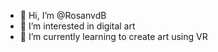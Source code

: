 - 👋 Hi, I’m @RosanvdB
- 👀 I’m interested in digital art
- 🌱 I’m currently learning to create art using VR

<!---
RosanvdB/RosanvdB is a ✨ special ✨ repository because its `README.md` (this file) appears on your GitHub profile.
You can click the Preview link to take a look at your changes.
--->
